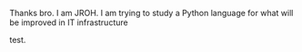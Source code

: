 Thanks bro. I am JROH. I am trying to study a Python language for what will be improved in IT infrastructure

test.

